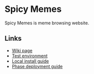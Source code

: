 # Spicy Memes

Spicy Memes is meme browsing website.

## Links
* [Wiki page](https://github.com/jaagupku/meemi-majandus/wiki)
* [Test environment](http://spicymemes.cs.ut.ee/)
* [Local install guide](https://github.com/jaagupku/spicy-memes/wiki/Local-install-guide)
* [Phase deployment guide](https://github.com/jaagupku/spicy-memes/wiki/Deployment-tasks)

